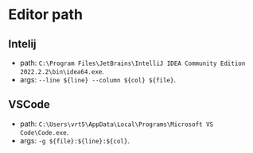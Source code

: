 # Editor path

## Intelij

- path: `C:\Program Files\JetBrains\IntelliJ IDEA Community Edition 2022.2.2\bin\idea64.exe`.
- args: `--line ${line} --column ${col} ${file}`.


## VSCode

- path: `C:\Users\vrt5\AppData\Local\Programs\Microsoft VS Code\Code.exe`.
- args: `-g ${file}:${line}:${col}`.

